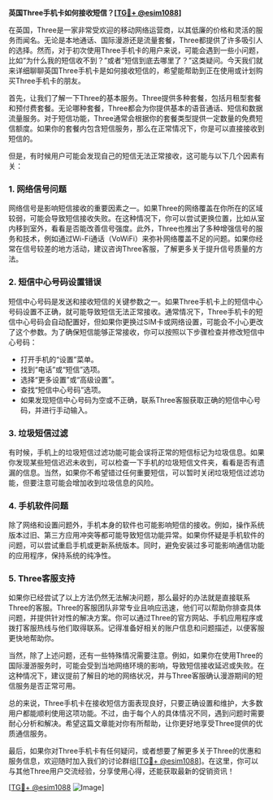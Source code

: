 **英国Three手机卡如何接收短信？[[TG💪+ @esim1088](https://t.me/s/esim1088)]**

在英国，Three是一家非常受欢迎的移动网络运营商，以其低廉的价格和灵活的服务而闻名。无论是本地通话、国际漫游还是流量套餐，Three都提供了许多吸引人的选择。然而，对于初次使用Three手机卡的用户来说，可能会遇到一些小问题，比如“为什么我的短信收不到？”或者“短信到底去哪里了？”这类疑问。今天我们就来详细聊聊英国Three手机卡是如何接收短信的，希望能帮助到正在使用或计划购买Three手机卡的朋友。

首先，让我们了解一下Three的基本服务。Three提供多种套餐，包括月租型套餐和预付费套餐。无论哪种套餐，Three都会为你提供基本的语音通话、短信和数据流量服务。对于短信功能，Three通常会根据你的套餐类型提供一定数量的免费短信额度。如果你的套餐内包含短信服务，那么在正常情况下，你是可以直接接收到短信的。

但是，有时候用户可能会发现自己的短信无法正常接收，这可能与以下几个因素有关：

### 1. **网络信号问题**
网络信号是影响短信接收的重要因素之一。如果Three的网络覆盖在你所在的区域较弱，可能会导致短信接收失败。在这种情况下，你可以尝试更换位置，比如从室内移到室外，看看是否能改善信号强度。此外，Three也推出了多种增强信号的服务和技术，例如通过Wi-Fi通话（VoWiFi）来弥补网络覆盖不足的问题。如果你经常在信号较差的地方活动，建议咨询Three客服，了解更多关于提升信号质量的方法。

### 2. **短信中心号码设置错误**
短信中心号码是发送和接收短信的关键参数之一。如果Three手机卡上的短信中心号码设置不正确，就可能导致短信无法正常接收。通常情况下，Three手机卡的短信中心号码会自动配置好，但如果你更换过SIM卡或网络设置，可能会不小心更改了这个参数。为了确保短信能够正常接收，你可以按照以下步骤检查并修改短信中心号码：

- 打开手机的“设置”菜单。
- 找到“电话”或“短信”选项。
- 选择“更多设置”或“高级设置”。
- 查找“短信中心号码”选项。
- 如果发现短信中心号码为空或不正确，联系Three客服获取正确的短信中心号码，并进行手动输入。

### 3. **垃圾短信过滤**
有时候，手机上的垃圾短信过滤功能可能会误将正常的短信标记为垃圾信息。如果你发现某些短信迟迟未收到，可以检查一下手机的垃圾短信文件夹，看看是否有遗漏的信息。当然，如果你不希望错过任何重要短信，可以暂时关闭垃圾短信过滤功能，但要注意可能会增加收到垃圾信息的风险。

### 4. **手机软件问题**
除了网络和设置问题外，手机本身的软件也可能影响短信的接收。例如，操作系统版本过旧、第三方应用冲突等都可能导致短信功能异常。如果你怀疑是手机软件的问题，可以尝试重启手机或更新系统版本。同时，避免安装过多可能影响通信功能的应用程序，保持系统的纯净性。

### 5. **Three客服支持**
如果你已经尝试了以上方法仍然无法解决问题，那么最好的办法就是直接联系Three的客服。Three的客服团队非常专业且响应迅速，他们可以帮助你排查具体问题，并提供针对性的解决方案。你可以通过Three的官方网站、手机应用程序或拨打客服热线与他们取得联系。记得准备好相关的账户信息和问题描述，以便客服更快地帮助你。

当然，除了上述问题，还有一些特殊情况需要注意。例如，如果你在使用Three的国际漫游服务时，可能会受到当地网络环境的影响，导致短信接收延迟或失败。在这种情况下，建议提前了解目的地的网络状况，并与Three客服确认漫游期间的短信服务是否正常可用。

总的来说，Three手机卡在接收短信方面表现良好，只要正确设置和维护，大多数用户都能顺利使用这项功能。不过，由于每个人的具体情况不同，遇到问题时需要耐心分析和解决。希望这篇文章能对你有所帮助，让你更好地享受Three提供的优质通信服务。

最后，如果你对Three手机卡有任何疑问，或者想要了解更多关于Three的优惠和服务信息，欢迎随时加入我们的讨论群组[[TG💪+ @esim1088](https://t.me/s/esim1088)]。在这里，你可以与其他Three用户交流经验，分享使用心得，还能获取最新的促销资讯！

[[TG💪+ @esim1088](https://t.me/s/esim1088) ![Image](https://i.postimg.cc/4NQfJmqS/Snipaste-2025-05-13-00-14-12.png)]